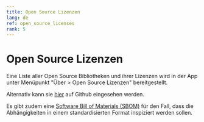 ```yaml
---
title: Open Source Lizenzen
lang: de
ref: open_source_licenses
rank: 5
---
```


# Open Source Lizenzen

Eine Liste aller Open Source Bibliotheken und ihrer Lizenzen wird in der App unter Menüpunkt "Über > Open Source Lizenzen" bereitgestellt.

Alternativ kann sie [hier](https://github.com/siggel/coordinatejoker/network/dependencies) auf Github eingesehen werden.

Es gibt zudem eine [Software Bill of Materials (SBOM)](sbom.json) für den Fall, dass die Abhängigkeiten in einem standardisierten Format inspiziert werden sollen.
